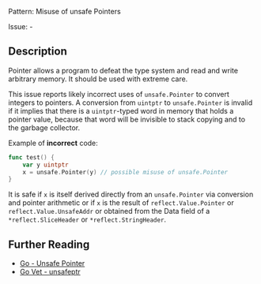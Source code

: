 Pattern: Misuse of unsafe Pointers

Issue: -

## Description

Pointer allows a program to defeat the type system and read and write arbitrary memory. It should be used with extreme care.

This issue reports likely incorrect uses of `unsafe.Pointer` to convert integers to pointers. A conversion from `uintptr` to `unsafe.Pointer` is invalid if it implies that there is a `uintptr`-typed word in memory that holds a pointer value, because
that word will be invisible to stack copying and to the garbage collector.

Example of **incorrect** code:

```go
func test() {
	var y uintptr
	x = unsafe.Pointer(y) // possible misuse of unsafe.Pointer
}
```

It is safe if `x` is itself derived directly from an `unsafe.Pointer` via conversion and pointer arithmetic or if `x` is the result of `reflect.Value.Pointer` or `reflect.Value.UnsafeAddr` or obtained from the Data field of a `*reflect.SliceHeader` or `*reflect.StringHeader`.

## Further Reading

* [Go - Unsafe Pointer](https://golang.org/pkg/unsafe/#Pointer)
* [Go Vet - unsafeptr](https://golang.org/cmd/vet/#hdr-Misuse_of_unsafe_Pointers)
